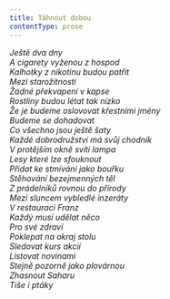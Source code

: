 ```yaml
---
title: Táhnout dobou
contentType: prose
---
```


_Ještě dva dny  
A cigarety vyženou z hospod  
Kalhotky z nikotinu budou patřit  
Mezi starožitnosti  
Žádné překvapení v kapse  
Rostliny budou létat tak nízko  
Že je budeme oslovovat křestními jmény  
Budeme se dohadovat  
Co všechno jsou ještě šaty  
Každé dobrodružství má svůj chodník  
V protějším okně svítí lampa  
Lesy které lze sfouknout  
Přidat ke stmívání jako bouřku  
Stěhování bezejmenných těl  
Z prádelníků rovnou do přírody  
Mezi sluncem vybledlé inzeráty  
V restauraci Franz  
Každý musí udělat něco  
Pro své zdraví  
Poklepat na okraj stolu  
Sledovat kurs akcií  
Listovat novinami  
Stejně pozorně jako plovárnou  
Zhasnout Saharu  
Tiše i ptáky_
